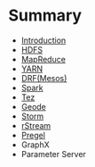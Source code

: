 # Summary

* [Introduction](README.md)
* [HDFS](hadoop.md)
* [MapReduce](mapreduce.md)
* [YARN](yarn.md)
* [DRF\(Mesos\)](drf.md)
* [Spark](spark.md)
* [Tez](tez.md)
* [Geode](geode.md)
* [Storm](storm.md)
* [rStream](rstream.md)
* [Pregel](pregel.md)
* GraphX
* Parameter Server

